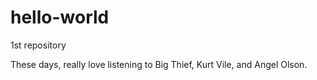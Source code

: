 # hello-world
1st repository

These days, really love listening to Big Thief, Kurt Vile, and Angel Olson.
